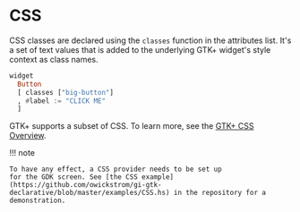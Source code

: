 # CSS

CSS classes are declared using the `classes` function in the
attributes list. It's a set of text values that is added to the
underlying GTK+ widget's style context as class names.

``` haskell
widget
  Button
  [ classes ["big-button"]
  , #label := "CLICK ME"
  ]
```

GTK+ supports a subset of CSS. To learn more, see the [GTK+ CSS
Overview](https://developer.gnome.org/gtk3/stable/chap-css-overview.html).

!!! note

    To have any effect, a CSS provider needs to be set up
    for the GDK screen. See [the CSS example](https://github.com/owickstrom/gi-gtk-declarative/blob/master/examples/CSS.hs) in the repository for a demonstration.

